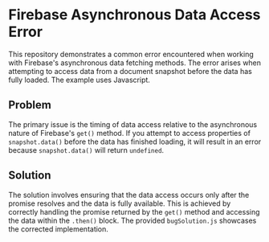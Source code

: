 # Firebase Asynchronous Data Access Error

This repository demonstrates a common error encountered when working with Firebase's asynchronous data fetching methods. The error arises when attempting to access data from a document snapshot before the data has fully loaded.  The example uses Javascript. 

## Problem
The primary issue is the timing of data access relative to the asynchronous nature of Firebase's `get()` method. If you attempt to access properties of `snapshot.data()` before the data has finished loading, it will result in an error because `snapshot.data()` will return `undefined`.

## Solution
The solution involves ensuring that the data access occurs only after the promise resolves and the data is fully available. This is achieved by correctly handling the promise returned by the `get()` method and accessing the data within the `.then()` block.  The provided `bugSolution.js` showcases the corrected implementation.